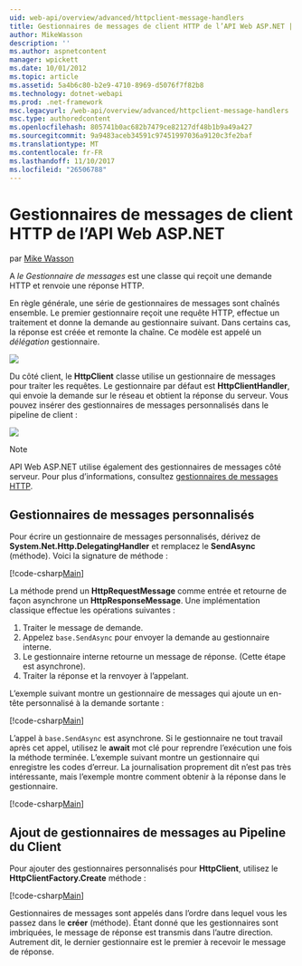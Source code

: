 ```yaml
---
uid: web-api/overview/advanced/httpclient-message-handlers
title: Gestionnaires de messages de client HTTP de l’API Web ASP.NET | Documents Microsoft
author: MikeWasson
description: ''
ms.author: aspnetcontent
manager: wpickett
ms.date: 10/01/2012
ms.topic: article
ms.assetid: 5a4b6c80-b2e9-4710-8969-d5076f7f82b8
ms.technology: dotnet-webapi
ms.prod: .net-framework
msc.legacyurl: /web-api/overview/advanced/httpclient-message-handlers
msc.type: authoredcontent
ms.openlocfilehash: 805741b0ac682b7479ce82127df48b1b9a49a427
ms.sourcegitcommit: 9a9483aceb34591c97451997036a9120c3fe2baf
ms.translationtype: MT
ms.contentlocale: fr-FR
ms.lasthandoff: 11/10/2017
ms.locfileid: "26506788"
---
```

<a name="httpclient-message-handlers-in-aspnet-web-api"></a>Gestionnaires de messages de client HTTP de l’API Web ASP.NET
====================
par [Mike Wasson](https://github.com/MikeWasson)

A *le Gestionnaire de messages* est une classe qui reçoit une demande HTTP et renvoie une réponse HTTP.

En règle générale, une série de gestionnaires de messages sont chaînés ensemble. Le premier gestionnaire reçoit une requête HTTP, effectue un traitement et donne la demande au gestionnaire suivant. Dans certains cas, la réponse est créée et remonte la chaîne. Ce modèle est appelé un *délégation* gestionnaire.

![](httpclient-message-handlers/_static/image1.png)

Du côté client, le **HttpClient** classe utilise un gestionnaire de messages pour traiter les requêtes. Le gestionnaire par défaut est **HttpClientHandler**, qui envoie la demande sur le réseau et obtient la réponse du serveur. Vous pouvez insérer des gestionnaires de messages personnalisés dans le pipeline de client :

![](httpclient-message-handlers/_static/image2.png)

> [!NOTE]
> API Web ASP.NET utilise également des gestionnaires de messages côté serveur. Pour plus d’informations, consultez [gestionnaires de messages HTTP](http-message-handlers.md).


## <a name="custom-message-handlers"></a>Gestionnaires de messages personnalisés

Pour écrire un gestionnaire de messages personnalisés, dérivez de **System.Net.Http.DelegatingHandler** et remplacez le **SendAsync** (méthode). Voici la signature de méthode :

[!code-csharp[Main](httpclient-message-handlers/samples/sample1.cs)]

La méthode prend un **HttpRequestMessage** comme entrée et retourne de façon asynchrone un **HttpResponseMessage**. Une implémentation classique effectue les opérations suivantes :

1. Traiter le message de demande.
2. Appelez `base.SendAsync` pour envoyer la demande au gestionnaire interne.
3. Le gestionnaire interne retourne un message de réponse. (Cette étape est asynchrone).
4. Traiter la réponse et la renvoyer à l’appelant.

L’exemple suivant montre un gestionnaire de messages qui ajoute un en-tête personnalisé à la demande sortante :

[!code-csharp[Main](httpclient-message-handlers/samples/sample2.cs)]

L’appel à `base.SendAsync` est asynchrone. Si le gestionnaire ne tout travail après cet appel, utilisez le **await** mot clé pour reprendre l’exécution une fois la méthode terminée. L’exemple suivant montre un gestionnaire qui enregistre les codes d’erreur. La journalisation proprement dit n’est pas très intéressante, mais l’exemple montre comment obtenir à la réponse dans le gestionnaire.

[!code-csharp[Main](httpclient-message-handlers/samples/sample3.cs?highlight=10,13)]

## <a name="adding-message-handlers-to-the-client-pipeline"></a>Ajout de gestionnaires de messages au Pipeline du Client

Pour ajouter des gestionnaires personnalisés pour **HttpClient**, utilisez le **HttpClientFactory.Create** méthode :

[!code-csharp[Main](httpclient-message-handlers/samples/sample4.cs)]

Gestionnaires de messages sont appelés dans l’ordre dans lequel vous les passez dans le **créer** (méthode). Étant donné que les gestionnaires sont imbriquées, le message de réponse est transmis dans l’autre direction. Autrement dit, le dernier gestionnaire est le premier à recevoir le message de réponse.
